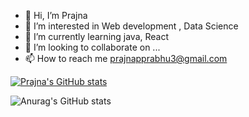 - 👋 Hi, I’m Prajna
- 👀 I’m interested in Web development , Data Science
- 🌱 I’m currently learning java, React
- 💞️ I’m looking to collaborate on ...
- 📫 How to reach me prajnapprabhu3@gmail.com

<!---
Prajnaprabhu3/Prajnaprabhu3 is a ✨ special ✨ repository because its `README.md` (this file) appears on your GitHub profile.
You can click the Preview link to take a look at your changes.
--->


[![Prajna's GitHub stats](https://github-readme-stats.vercel.app/api?username=Prajnaprabhu3)](https://github.com/Prajnaprabhu3/github-readme-stats)
<!-- ![Anurag's GitHub stats](https://github-readme-stats.vercel.app/api?username=Prajnaprabhu3&hide=stars)
 -->
 
 ![Anurag's GitHub stats](https://github-readme-stats.vercel.app/api?username=anuraghazra&theme=dark&show_icons=true)


